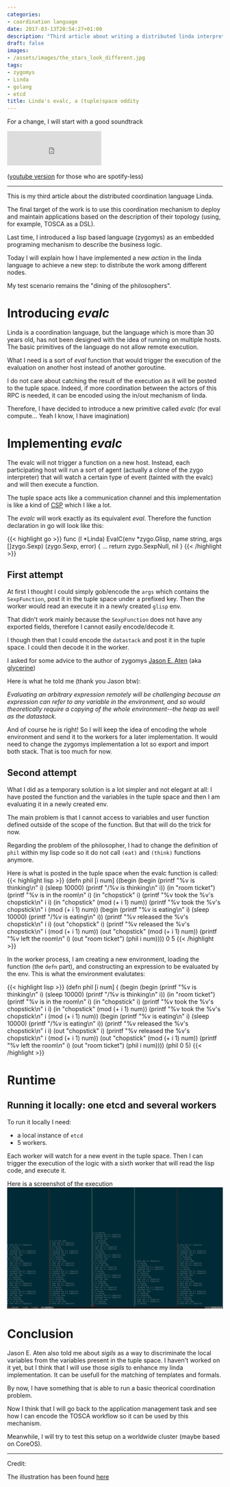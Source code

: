 ```yaml
---
categories:
- coordination language
date: 2017-03-13T20:54:27+01:00
description: "Third article about writing a distributed linda interpreter"
draft: false
images:
- /assets/images/the_stars_look_different.jpg
tags:
- zygomys
- Linda
- golang
- etcd
title: Linda's evalc, a (tuple)space oddity
---
```


For a change, I will start with a good soundtrack

<iframe src="https://embed.spotify.com/?uri=spotify:track:72Z17vmmeQKAg8bptWvpVG&theme=white" width="220" height="80" frameborder="0" allowtransparency="true"></iframe>

([youtube version](https://www.youtube.com/watch?v=iYYRH4apXDo) for those who are spotify-less)

----
This is my third article about the distributed coordination language Linda.

The final target of the work is to use this coordination mechanism to deploy and maintain applications based on the description of their topology (using, for example, TOSCA as a DSL).

Last time, I introduced a lisp based language (zygomys) as an embedded programing mechanism to describe the business logic.

Today I will explain how I have implemented a new _action_ in the linda language to achieve a new step: to distribute the work among different nodes.

My test scenario remains the "dining of the philosophers".

# Introducing _evalc_

Linda is a coordination language, but the language which is more than 30 years old, has not been designed with the idea of running on multiple hosts.
The basic primitives of the language do not allow remote execution.

What I need is a sort of _eval_ function that would trigger the execution of the evaluation on another host instead of another goroutine.

I do not care about catching the result of the execution as it will be posted to the tuple space.
Indeed, if more coordination between the actors of this RPC is needed, it can be encoded using the in/out mechanism of linda.

Therefore, I have decided to introduce a new primitive called _evalc_ (for eval compute... Yeah I know, I have imagination)

# Implementing _evalc_

The evalc will not trigger a function on a new host.
Instead, each participating host will run a sort of agent (actually a clone of the zygo interpreter) that will watch a certain type of event (tainted with the evalc) and will then execute a function.

The tuple space acts like a communication channel and this implementation is like a kind of [CSP](https://en.wikipedia.org/wiki/Communicating_sequential_processes) which I like a lot.

The _evalc_ will work exactly as its equivalent _eval_. Therefore the function declaration in go will look like this:

{{< highlight go >}}
func (l *Linda) EvalC(env *zygo.Glisp, name string, args []zygo.Sexp) (zygo.Sexp, error) {
    ...
    return zygo.SexpNull, nil
}
{{< /highlight >}}

## First attempt

At first I thought I could simply gob/encode the `args` which contains the `SexpFunction`, post it in the tuple space under a prefixed key. Then the worker would read an execute it in a newly created `glisp` env.

That didn't work mainly because the `SexpFunction` does not have any exported fields, therefore I cannot easily encode/decode it.

I though then that I could encode the `datastack` and post it in the tuple space. I could then decode it in the worker.

I asked for some advice to the author of zygomys [Jason E. Aten](https://www.linkedin.com/in/jason-e-aten-ph-d-45a31318) (aka [glycerine](https://github.com/glycerine))

Here is what he told me (thank you Jason btw):

_Evaluating an arbitrary expression remotely will be challenging because an expression can refer to any variable in the environment, and so would theoretically require a copying of the whole environment--the heap as well as the datastack._ 

And of course he is right!
So I will keep the idea of encoding the whole environment and send it to the workers for a later implementation.
It would need to change the zygomys implementation a lot so export and import both stack. That is too much for now.

## Second attempt

What I did as a temporary solution is a lot simpler and not elegant at all: I have posted the function and the variables in the tuple space and then I am evaluating it in a newly created env.

The main problem is that I cannot access to variables and user function defined outside of the scope of the function. But that will do the trick for now.

Regarding the problem of the philosopher, I had to change the definition of `phil` within my lisp code so it do not call `(eat)` and `(think)` functions anymore.

Here is what is posted in the tuple space when the evalc function is called:
{{< highlight lisp >}}
(defn phil [i num] ((begin (begin (printf "%v is thinking\n" i) (sleep 10000) (printf "/%v is thinking\n" i)) (in "room ticket") (printf "%v is in the room\n" i) (in "chopstick" i) (printf "%v took the %v's chopstick\n" i i) (in "chopstick" (mod (+ i 1) num)) (printf "%v took the %v's chopstick\n" i (mod (+ i 1) num)) (begin (printf "%v is eating\n" i) (sleep 10000) (printf "/%v is eating\n" i)) (printf "%v released the %v's chopstick\n" i i) (out "chopstick" i) (printf "%v released the %v's chopstick\n" i (mod (+ i 1) num)) (out "chopstick" (mod (+ i 1) num)) (printf "%v left the room\n" i) (out "room ticket") (phil i num)))) 0 5
{{< /highlight >}}

In the worker process, I am creating a new environment, loading the function (the `defn` part), and constructing an expression to be evaluated by the env. 
This is what the environment evalutates:

{{< highlight lisp >}}
(defn phil [i num] (
   (begin
    (begin
     (printf "%v is thinking\n" i)
     (sleep 10000)
     (printf "/%v is thinking\n" i))
    (in "room ticket")
    (printf "%v is in the room\n" i)
    (in "chopstick" i)
    (printf "%v took the %v's chopstick\n" i i)
    (in "chopstick" (mod (+ i 1) num))
    (printf "%v took the %v's chopstick\n" i (mod (+ i 1) num))
    (begin
     (printf "%v is eating\n" i)
     (sleep 10000)
     (printf "/%v is eating\n" i))
    (printf "%v released the %v's chopstick\n" i i)
    (out "chopstick" i)
    (printf "%v released the %v's chopstick\n" i (mod (+ i 1) num))
    (out "chopstick" (mod (+ i 1) num))
    (printf "%v left the room\n" i)
    (out "room ticket")
    (phil i num))))
(phil 0 5)
{{< /highlight >}}

# Runtime

## Running it locally: one etcd and several workers

To run it locally I need: 

* a local instance of `etcd` 
* 5 workers. 

Each worker will watch for a new event in the tuple space.
Then I can trigger the execution of the logic with a sixth worker that will read the lisp code, and execute it.

Here is a screenshot of the execution
![Runtime screenshot](https://raw.githubusercontent.com/ditrit/go-linda/master/doc/v0.3.png)

# Conclusion

Jason E. Aten also told me about _sigils_ as a way to discriminate the local variables from the variables present in the tuple space.
I haven't worked on it yet, but I think that I will use those _sigils_ to enhance my linda implementation. It can be usefull for the matching of templates and formals.

By now, I have something that is able to run a basic theorical coordination problem.

Now I think that I will go back to the application management task and see how I can encode the TOSCA workflow so it can be used by this mechanism.

Meanwhile, I will try to test this setup on a worldwide cluster (maybe based on CoreOS).

----
Credit:

The illustration has been found [here](https://www.flickr.com/photos/joebehr/23704122254)
